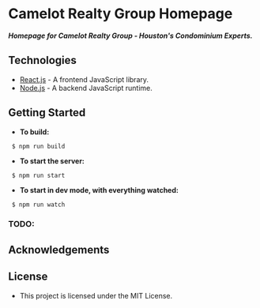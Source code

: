# Camelot Realty Group Homepage #

 ***Homepage for Camelot Realty Group - Houston's Condominium Experts.***

## Technologies ##
 * [React.js](https://facebook.github.io/react/) - A frontend JavaScript library.
 * [Node.js](https://nodejs.org/en/) - A backend JavaScript runtime.

## Getting Started ##

* __To build:__
 ```
  $ npm run build
 ```

* __To start the server:__
 ```
  $ npm run start
 ```

* __To start in dev mode, with everything watched:__
 ```
  $ npm run watch
 ```

### TODO: ###

## Acknowledgements ##

## License ##
 * This project is licensed under the MIT License.
